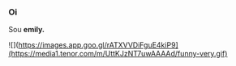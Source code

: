 ### Oi 

Sou **emily.**

![](https://images.app.goo.gl/rATXVVDiFguE4kiP9](https://media1.tenor.com/m/UttKJzNT7uwAAAAd/funny-very.gif)

